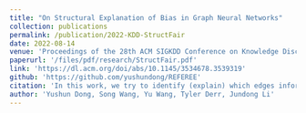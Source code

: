 ```yaml
---
title: "On Structural Explanation of Bias in Graph Neural Networks"
collection: publications
permalink: /publication/2022-KDD-StructFair
date: 2022-08-14
venue: 'Proceedings of the 28th ACM SIGKDD Conference on Knowledge Discovery and Data Mining'
paperurl: '/files/pdf/research/StructFair.pdf'
link: 'https://dl.acm.org/doi/abs/10.1145/3534678.3539319'
github: 'https://github.com/yushundong/REFEREE'
citation: 'In this work, we try to identify (explain) which edges inform the bias in GNNs decision making and propose a heuristics-based method to remove edges for enhancing fairness of GNNs.'
author: 'Yushun Dong, Song Wang, Yu Wang, Tyler Derr, Jundong Li'
---
```


